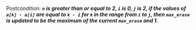 Postcondition: ***`n` is greater than or equal to 2, `i` is 0, `j` is 2, if the values of `a[k] - a[i]` are equal to `k - i` for `k` in the range from `i` to `j`, then `max_erase` is updated to be the maximum of the current `max_erase` and 1.***